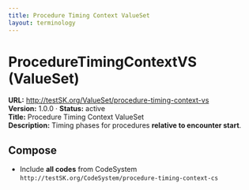 ```yaml
---
title: Procedure Timing Context ValueSet
layout: terminology
---
```


# ProcedureTimingContextVS (ValueSet)

**URL:** http://testSK.org/ValueSet/procedure-timing-context-vs  
**Version:** 1.0.0 · **Status:** active  
**Title:** Procedure Timing Context ValueSet  
**Description:** Timing phases for procedures **relative to encounter start**.

## Compose
- Include **all codes** from CodeSystem `http://testSK.org/CodeSystem/procedure-timing-context-cs`
